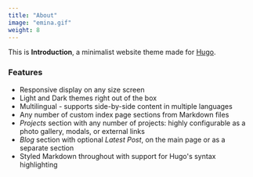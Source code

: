 ```yaml
---
title: "About"
image: "emina.gif"
weight: 8
---
```


This is **Introduction**, a minimalist website theme made for [Hugo](https://gohugo.io).

### Features

* Responsive display on any size screen
* Light and Dark themes right out of the box
* Multilingual - supports side-by-side content in multiple languages
* Any number of custom index page sections from Markdown files
* _Projects_ section with any number of projects: highly configurable as a photo gallery, modals, or external links
* _Blog_ section with optional _Latest Post_, on the main page or as a separate section
* Styled Markdown throughout with support for Hugo's syntax highlighting
